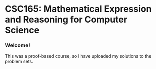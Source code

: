 # CSC165: Mathematical Expression and Reasoning for Computer Science

### Welcome!
This was a proof-based course, so I have uploaded my solutions to the problem sets.

